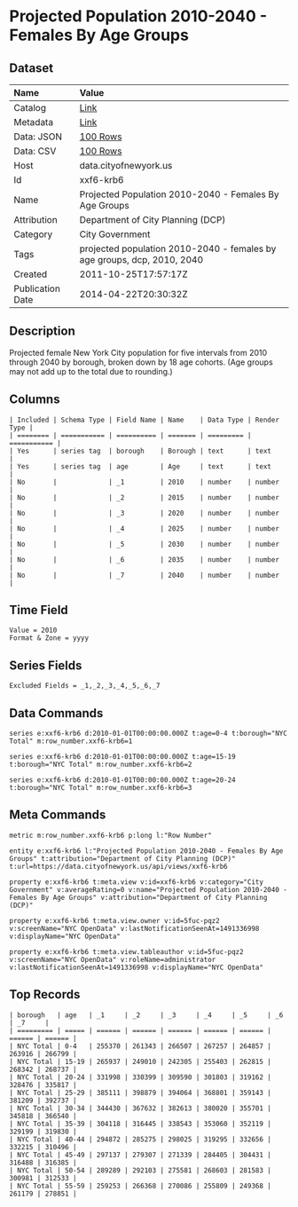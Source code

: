 # Projected Population 2010-2040 - Females By Age Groups

## Dataset

| Name | Value |
| :--- | :---- |
| Catalog | [Link](https://catalog.data.gov/dataset/projected-population-2010-2040-females-by-age-groups-6d2bd) |
| Metadata | [Link](https://data.cityofnewyork.us/api/views/xxf6-krb6) |
| Data: JSON | [100 Rows](https://data.cityofnewyork.us/api/views/xxf6-krb6/rows.json?max_rows=100) |
| Data: CSV | [100 Rows](https://data.cityofnewyork.us/api/views/xxf6-krb6/rows.csv?max_rows=100) |
| Host | data.cityofnewyork.us |
| Id | xxf6-krb6 |
| Name | Projected Population 2010-2040 - Females By Age Groups |
| Attribution | Department of City Planning (DCP) |
| Category | City Government |
| Tags | projected population 2010-2040 - females by age groups, dcp, 2010, 2040 |
| Created | 2011-10-25T17:57:17Z |
| Publication Date | 2014-04-22T20:30:32Z |

## Description

Projected female New York City population for five intervals from 2010 through 2040 by borough, broken down by 18 age cohorts. (Age groups may not add up to the total due to rounding.)

## Columns

```ls
| Included | Schema Type | Field Name | Name    | Data Type | Render Type |
| ======== | =========== | ========== | ======= | ========= | =========== |
| Yes      | series tag  | borough    | Borough | text      | text        |
| Yes      | series tag  | age        | Age     | text      | text        |
| No       |             | _1         | 2010    | number    | number      |
| No       |             | _2         | 2015    | number    | number      |
| No       |             | _3         | 2020    | number    | number      |
| No       |             | _4         | 2025    | number    | number      |
| No       |             | _5         | 2030    | number    | number      |
| No       |             | _6         | 2035    | number    | number      |
| No       |             | _7         | 2040    | number    | number      |
```

## Time Field

```ls
Value = 2010
Format & Zone = yyyy
```

## Series Fields

```ls
Excluded Fields = _1,_2,_3,_4,_5,_6,_7
```

## Data Commands

```ls
series e:xxf6-krb6 d:2010-01-01T00:00:00.000Z t:age=0-4 t:borough="NYC Total" m:row_number.xxf6-krb6=1

series e:xxf6-krb6 d:2010-01-01T00:00:00.000Z t:age=15-19 t:borough="NYC Total" m:row_number.xxf6-krb6=2

series e:xxf6-krb6 d:2010-01-01T00:00:00.000Z t:age=20-24 t:borough="NYC Total" m:row_number.xxf6-krb6=3
```

## Meta Commands

```ls
metric m:row_number.xxf6-krb6 p:long l:"Row Number"

entity e:xxf6-krb6 l:"Projected Population 2010-2040 - Females By Age Groups" t:attribution="Department of City Planning (DCP)" t:url=https://data.cityofnewyork.us/api/views/xxf6-krb6

property e:xxf6-krb6 t:meta.view v:id=xxf6-krb6 v:category="City Government" v:averageRating=0 v:name="Projected Population 2010-2040 - Females By Age Groups" v:attribution="Department of City Planning (DCP)"

property e:xxf6-krb6 t:meta.view.owner v:id=5fuc-pqz2 v:screenName="NYC OpenData" v:lastNotificationSeenAt=1491336998 v:displayName="NYC OpenData"

property e:xxf6-krb6 t:meta.view.tableauthor v:id=5fuc-pqz2 v:screenName="NYC OpenData" v:roleName=administrator v:lastNotificationSeenAt=1491336998 v:displayName="NYC OpenData"
```

## Top Records

```ls
| borough   | age   | _1     | _2     | _3     | _4     | _5     | _6     | _7     | 
| ========= | ===== | ====== | ====== | ====== | ====== | ====== | ====== | ====== | 
| NYC Total | 0-4   | 255370 | 261343 | 266507 | 267257 | 264857 | 263916 | 266799 | 
| NYC Total | 15-19 | 265937 | 249010 | 242305 | 255403 | 262815 | 268342 | 268737 | 
| NYC Total | 20-24 | 331998 | 330399 | 309590 | 301803 | 319162 | 328476 | 335817 | 
| NYC Total | 25-29 | 385111 | 398879 | 394064 | 368801 | 359143 | 381209 | 392737 | 
| NYC Total | 30-34 | 344430 | 367632 | 382613 | 380020 | 355701 | 345818 | 366540 | 
| NYC Total | 35-39 | 304118 | 316445 | 338543 | 353060 | 352119 | 329199 | 319830 | 
| NYC Total | 40-44 | 294872 | 285275 | 298025 | 319295 | 332656 | 332215 | 310496 | 
| NYC Total | 45-49 | 297137 | 279307 | 271339 | 284405 | 304431 | 316488 | 316385 | 
| NYC Total | 50-54 | 289289 | 292103 | 275581 | 268603 | 281583 | 300981 | 312533 | 
| NYC Total | 55-59 | 259253 | 266368 | 270086 | 255809 | 249368 | 261179 | 278851 | 
```